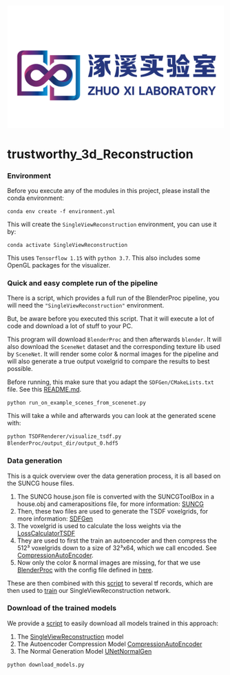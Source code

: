 ![Laboratory Logo](image/logo.png)

# trustworthy_3d_Reconstruction

### Environment

Before you execute any of the modules in this project, please install the conda environment:

```shell script
conda env create -f environment.yml
``` 

This will create the `SingleViewReconstruction` environment, you can use it by:

```shell script
conda activate SingleViewReconstruction
```

This uses `Tensorflow 1.15` with `python 3.7`. This also includes some OpenGL packages for the visualizer.

### Quick and easy complete run of the pipeline

There is a script, which provides a full run of the BlenderProc pipeline, you will need the `"SingleViewReconstruction"` environment.

But, be aware before you executed this script. That it will execute a lot of code and download a lot of stuff to your PC.

This program will download `BlenderProc` and then afterwards `blender`. It will also download the `SceneNet` dataset and the corresponding texture lib used by `SceneNet`.
It will render some color & normal images for the pipeline and will also generate a true output voxelgrid to compare the results to best possible.

Before running, this make sure that you adapt the `SDFGen/CMakeLists.txt` file. See this [README.md](SDFGen/README.md).

```shell script
python run_on_example_scenes_from_scenenet.py
```

This will take a while and afterwards you can look at the generated scene with: 

```shell script
python TSDFRenderer/visualize_tsdf.py BlenderProc/output_dir/output_0.hdf5
```

### Data generation

This is a quick overview over the data generation process, it is all based on the SUNCG house files.

1. The SUNCG house.json file is converted with the SUNCGToolBox in a house.obj and camerapositions file, for more information: [SUNCG](SUNCG)
2. Then, these two files are used to generate the TSDF voxelgrids, for more information: [SDFGen](SDFGen)
3. The voxelgrid is used to calculate the loss weights via the [LossCalculatorTSDF](LossCalculatorTSDF)
4. They are used to first the train an autoencoder and then compress the 512³ voxelgrids down to a size of 32³x64, which we call encoded. See [CompressionAutoEncoder](CompressionAutoEncoder).
5. Now only the color & normal images are missing, for that we use [BlenderProc](https://github.com/DLR-RM/BlenderProc) with the config file defined in [here](BlenderProc).

These are then combined with this [script](SingleViewReconstruction/generate_tf_records.py) to several tf records, which are then used to [train](SingleViewReconstruction/train.py) our SingleViewReconstruction network.

### Download of the trained models

We provide a [script](download_models.py) to easily download all models trained in this approach:

1. The [SingleViewReconstruction](SingleViewReconstruction) model
2. The Autoencoder Compression Model [CompressionAutoEncoder](CompressionAutoEncoder)
3. The Normal Generation Model [UNetNormalGen](UNetNormalGen)

```shell script
python download_models.py
```

